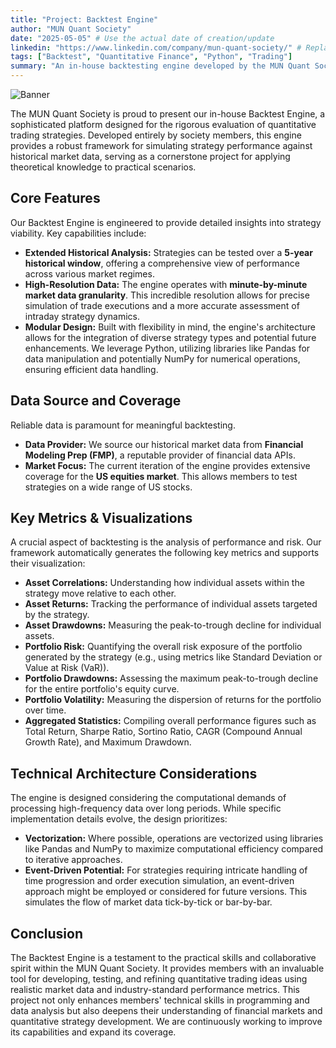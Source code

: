 ```yaml
---
title: "Project: Backtest Engine"
author: "MUN Quant Society"
date: "2025-05-05" # Use the actual date of creation/update
linkedin: "https://www.linkedin.com/company/mun-quant-society/" # Replace with actual Society LinkedIn URL if available
tags: ["Backtest", "Quantitative Finance", "Python", "Trading"]
summary: "An in-house backtesting engine developed by the MUN Quant Society for simulating quantitative trading strategies on US equities with minute-level resolution over a 5-year period, using data from FMP."
---
```


![Banner](/article-list/article-1/backtest.jpg)

The MUN Quant Society is proud to present our in-house Backtest Engine, a sophisticated platform designed for the rigorous evaluation of quantitative trading strategies. Developed entirely by society members, this engine provides a robust framework for simulating strategy performance against historical market data, serving as a cornerstone project for applying theoretical knowledge to practical scenarios.

## Core Features

Our Backtest Engine is engineered to provide detailed insights into strategy viability. Key capabilities include:

- **Extended Historical Analysis:** Strategies can be tested over a **5-year historical window**, offering a comprehensive view of performance across various market regimes.
- **High-Resolution Data:** The engine operates with **minute-by-minute market data granularity**. This incredible resolution allows for precise simulation of trade executions and a more accurate assessment of intraday strategy dynamics.
- **Modular Design:** Built with flexibility in mind, the engine's architecture allows for the integration of diverse strategy types and potential future enhancements. We leverage Python, utilizing libraries like Pandas for data manipulation and potentially NumPy for numerical operations, ensuring efficient data handling.

## Data Source and Coverage

Reliable data is paramount for meaningful backtesting.

- **Data Provider:** We source our historical market data from **Financial Modeling Prep (FMP)**, a reputable provider of financial data APIs.
- **Market Focus:** The current iteration of the engine provides extensive coverage for the **US equities market**. This allows members to test strategies on a wide range of US stocks.

## Key Metrics & Visualizations

A crucial aspect of backtesting is the analysis of performance and risk. Our framework automatically generates the following key metrics and supports their visualization:

- **Asset Correlations:** Understanding how individual assets within the strategy move relative to each other.
- **Asset Returns:** Tracking the performance of individual assets targeted by the strategy.
- **Asset Drawdowns:** Measuring the peak-to-trough decline for individual assets.
- **Portfolio Risk:** Quantifying the overall risk exposure of the portfolio generated by the strategy (e.g., using metrics like Standard Deviation or Value at Risk (VaR)).
- **Portfolio Drawdowns:** Assessing the maximum peak-to-trough decline for the entire portfolio's equity curve.
- **Portfolio Volatility:** Measuring the dispersion of returns for the portfolio over time.
- **Aggregated Statistics:** Compiling overall performance figures such as Total Return, Sharpe Ratio, Sortino Ratio, CAGR (Compound Annual Growth Rate), and Maximum Drawdown.

## Technical Architecture Considerations

The engine is designed considering the computational demands of processing high-frequency data over long periods. While specific implementation details evolve, the design prioritizes:

- **Vectorization:** Where possible, operations are vectorized using libraries like Pandas and NumPy to maximize computational efficiency compared to iterative approaches.
- **Event-Driven Potential:** For strategies requiring intricate handling of time progression and order execution simulation, an event-driven approach might be employed or considered for future versions. This simulates the flow of market data tick-by-tick or bar-by-bar.

## Conclusion

The Backtest Engine is a testament to the practical skills and collaborative spirit within the MUN Quant Society. It provides members with an invaluable tool for developing, testing, and refining quantitative trading ideas using realistic market data and industry-standard performance metrics. This project not only enhances members' technical skills in programming and data analysis but also deepens their understanding of financial markets and quantitative strategy development. We are continuously working to improve its capabilities and expand its coverage.

